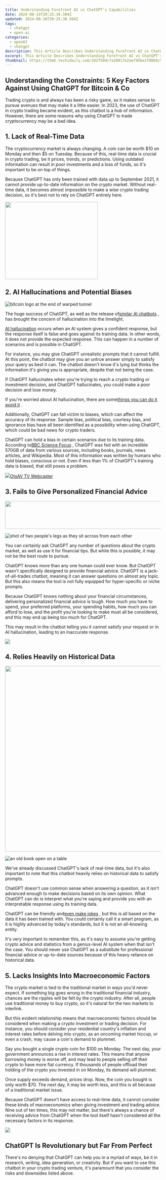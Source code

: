 ```yaml
---
title: Understanding Forefront AI vs ChatGPT's Capabilities
date: 2024-08-15T20:25:30.504Z
updated: 2024-08-16T20:25:30.504Z
tags:
  - chatgpt
  - open-ai
categories:
  - openAI
  - chatgpt
description: This Article Describes Understanding Forefront AI vs ChatGPT's Capabilities
excerpt: This Article Describes Understanding Forefront AI vs ChatGPT's Capabilities
thumbnail: https://thmb.techidaily.com/3d2f504c7a28917e2aef95be2fd0b9c5130c134ee668702387fa9476707bc049.jpg
---
```


## Understanding the Constraints: 5 Key Factors Against Using ChatGPT for Bitcoin & Co

 Trading crypto is and always has been a risky game, so it makes sense to pursue avenues that may make it a little easier. In 2023, the use of ChatGPT in crypto trading became evident, as this chatbot is a hub of information. However, there are some reasons why using ChatGPT to trade cryptocurrency may be a bad idea.

## 1\. Lack of Real-Time Data

 The cryptocurrency market is always changing. A coin can be worth $10 on Monday and then $5 on Tuesday. Because of this, real-time data is crucial in crypto trading, be it prices, trends, or predictions. Using outdated information can result in poor investments and a loss of funds, so it's important to be on top of things.

 Because ChatGPT has only been trained with data up to September 2021, it cannot provide up-to-date information on the crypto market. Without real-time data, it becomes almost impossible to make a wise crypto trading decision, so it's best not to rely on ChatGPT entirely here.

<!-- affiliate ads begin -->
<a href="https://modlily.sjv.io/c/5597632/2072819/17059" target="_top" id="2072819"><img src="//a.impactradius-go.com/display-ad/17059-2072819" border="0" alt="" width="300" height="250"/></a><img height="0" width="0" src="https://imp.pxf.io/i/5597632/2072819/17059" style="position:absolute;visibility:hidden;" border="0" />
<!-- affiliate ads end -->
## 2\. AI Hallucinations and Potential Biases

![bitcoin logo at the end of warped tunnel ](https://static1.makeuseofimages.com/wordpress/wp-content/uploads/2023/07/bitcoin-warped-1.jpg)

 The huge success of ChatGPT, as well as the release of[similar AI chatbots](https://www.makeuseof.com/best-alternatives-chatgpt/) , has brought the concern of hallucination into the limelight.

[AI hallucination](https://www.makeuseof.com/what-is-ai-hallucination-and-how-do-you-spot-it/) occurs when an AI system gives a confident response, but the response itself is false and goes against its training data. In other words, it does not provide the expected response. This can happen in a number of scenarios and is possible in ChatGPT.

 For instance, you may give ChatGPT unrealistic prompts that it cannot fulfill. At this point, the chatbot may give you an untrue answer simply to satisfy your query as best it can. The chatbot doesn't know it's lying but thinks the information it's giving you is appropriate, despite that not being the case.

 If ChatGPT hallucinates when you're trying to reach a crypto trading or investment decision, and ChatGPT hallucinates, you could make a poor decision and lose money.

 If you're worried about AI hallucination, there are some[things you can do it avoid it](https://www.makeuseof.com/prevent-ai-hallucination/) .

 Additionally, ChatGPT can fall victim to biases, which can affect the accuracy of its response. Sample bias, political bias, courtesy bias, and ignorance bias have all been identified as a possibility when using ChatGPT, which could be bad news for crypto traders.

 ChatGPT can hold a bias in certain scenarios due to its training data. According to[BBC Science Focus](https://www.sciencefocus.com/future-technology/gpt-3/) , ChatGPT was fed with an incredible 570GB of data from various sources, including books, journals, news articles, and Wikipedia. Most of this information was written by humans who hold biases, conscious or not. Even if less than 1% of ChatGPT's training data is biased, that still poses a problem.

<!-- affiliate ads begin -->
<a href="https://otszone.ots7.com/order/checkout.php?PRODS=4713324&QTY=1&AFFILIATE=108875&CART=1"><img src="https://green.ots7.com/screenshots/OtsAV/OtsAVTV1.90-300x188.jpg" border="0">OtsAV TV Webcaster</a>
<!-- affiliate ads end -->
## 3\. Fails to Give Personalized Financial Advice

<!-- affiliate ads begin -->
<a href="https://arkmc.pxf.io/c/5597632/427477/5172" target="_top" id="427477"><img src="//a.impactradius-go.com/display-ad/5172-427477" border="0" alt="" width="728" height="90"/></a><img height="0" width="0" src="https://arkmc.pxf.io/i/5597632/427477/5172" style="position:absolute;visibility:hidden;" border="0" />
<!-- affiliate ads end -->
![shot of two people's legs as they sit across from each other](https://static1.makeuseofimages.com/wordpress/wp-content/uploads/2023/07/conversation-woman-man.jpg)

 You can certainly ask ChatGPT any number of questions about the crypto market, as well as use it for financial tips. But while this is possible, it may not be the best route to pursue.

 ChatGPT knows more than any one human could ever know. But ChatGPT wasn't specifically designed to provide financial advice. ChatGPT is a jack-of-all-trades chatbot, meaning it can answer questions on almost any topic. But this also means the tool is not fully equipped for hyper-specific or niche prompts.

 Because ChatGPT knows nothing about your financial circumstances, delivering personalized financial advice is tough. How much you have to spend, your preferred platforms, your spending habits, how much you can afford to lose, and the profit you're looking to make must all be considered, and this may end up being too much for ChatGPT.

 This may result in the chatbot telling you it cannot satisfy your request or in AI hallucination, leading to an inaccurate response.

<!-- affiliate ads begin -->
<a href="https://shop.mondly.com/affiliate.php?ACCOUNT=ATISTUDI&AFFILIATE=108875&PATH=https%3A%2F%2Fwww.mondly.com%3FAFFILIATE%3D108875%26RESOURCE%3D%2BGeneral%2B970x90%2B"><img src="https://secure.avangate.com/images/merchant/69c418c33ec2e1a4267fa9bb77fa1428/general-970x90.gif" border="0"></a>
<!-- affiliate ads end -->
## 4\. Relies Heavily on Historical Data

<!-- affiliate ads begin -->
<a href="https://appsumo.8odi.net/c/5597632/2068407/7443" target="_top" id="2068407"><img src="//a.impactradius-go.com/display-ad/7443-2068407" border="0" alt="" width="1200" height="600"/></a><img height="0" width="0" src="https://appsumo.8odi.net/i/5597632/2068407/7443" style="position:absolute;visibility:hidden;" border="0" />
<!-- affiliate ads end -->
![an old book open on a table](https://static1.makeuseofimages.com/wordpress/wp-content/uploads/2023/07/old-book-table.jpg)

 We've already discussed ChatGPT's lack of real-time data, but it's also important to note that this chatbot heavily relies on historical data to satisfy prompts.

 ChatGPT doesn't use common sense when answering a question, as it isn't advanced enough to make decisions based on its own opinion. What ChatGPT can do is interpret what you're saying and provide you with an interpretable response using its training data.

 ChatGPT can be friendly and[even make jokes](https://www.makeuseof.com/can-ai-make-us-laugh/) , but this is all based on the data it has been trained with. You could certainly call it a smart program, as it is highly advanced by today's standards, but it is not an all-knowing entity.

 It's very important to remember this, as it's easy to assume you're getting crypto advice and statistics from a genius-level AI system when that isn't the case. You should never use ChatGPT as a substitute for professional financial advice or up-to-date sources because of this heavy reliance on historical data.

## 5\. Lacks Insights Into Macroeconomic Factors

 The crypto market is tied to the traditional market in ways you'd never expect. If something big goes wrong in the traditional financial industry, chances are the ripples will be felt by the crypto industry. After all, people use traditional money to buy crypto, so it's natural for the two markets to interlink.

 But this evident relationship means that macroeconomic factors should be considered when making a crypto investment or trading decision. For instance, you should consider your residential country's inflation and interest rates before delving into crypto, as an oncoming market hiccup, or even a crash, may cause a coin's demand to plummet.

 Say you bought a single crypto coin for $100 on Monday. The next day, your government announces a rise in interest rates. This means that anyone borrowing money is worse off, and may lead to people selling off their crypto to have more fiat currency. If thousands of people offload their holding of the crypto you invested in on Monday, its demand will plummet.

 Once supply exceeds demand, prices drop. Now, the coin you bought is only worth $70\. The next day, it may be worth less, and this is all because of a traditional market issue.

 Because ChatGPT doesn't have access to real-time data, it cannot consider these kinds of macroeconomics when giving investment and trading advice. Nine out of ten times, this may not matter, but there's always a chance of receiving advice from ChatGPT when the tool itself hasn't considered all the necessary factors in its response.

<!-- affiliate ads begin -->
<a href="https://estore.winxdvd.com/order/checkout.php?PRODS=4081991&QTY=1&AFFILIATE=108875&CART=1"><img src="https://www.winxdvd.com/affiliate/new-banner/wt-500x500.jpg" border="0"></a>
<!-- affiliate ads end -->
## ChatGPT Is Revolutionary but Far From Perfect

 There's no denying that ChatGPT can help you in a myriad of ways, be it in research, writing, idea generation, or creativity. But if you want to use this chatbot in your crypto trading venture, it's paramount that you consider the risks and downsides listed above.


<ins class="adsbygoogle"
     style="display:block"
     data-ad-format="autorelaxed"
     data-ad-client="ca-pub-7571918770474297"
     data-ad-slot="1223367746"></ins>



<ins class="adsbygoogle"
     style="display:block"
     data-ad-client="ca-pub-7571918770474297"
     data-ad-slot="8358498916"
     data-ad-format="auto"
     data-full-width-responsive="true"></ins>


